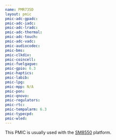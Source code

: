 ```yaml
---
name: PMR735D
layout: pmic
pmic-adc-gpadc:
pmic-adc-iadc:
pmic-adc-lradc:
pmic-adc-thermal:
pmic-adc-touch:
pmic-adc-vadc:
pmic-audiocodec:
pmic-bms:
pmic-clkdiv:
pmic-coincell:
pmic-fuelgague:
pmic-gpio: 6.3
pmic-haptics:
pmic-labib:
pmic-lpg:
pmic-mpp: N/A
pmic-pon:
pmic-qnovo:
pmic-regulators:
pmic-rtc:
pmic-tempalarm: 6.3
pmic-typecpd:
pmic-wled:
---
```

This PMIC is usually used with the [SM8550](../soc/sm8550) platform.
